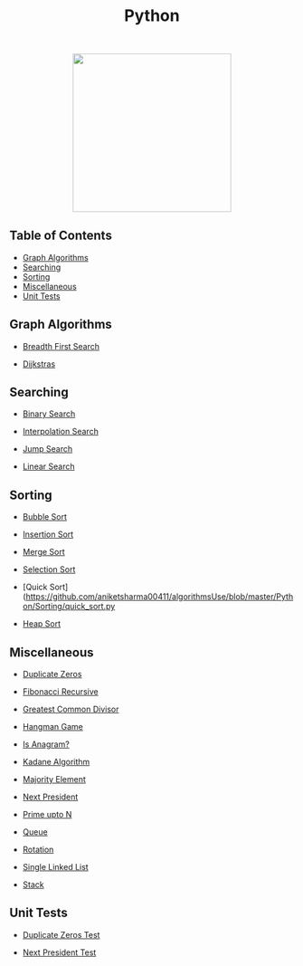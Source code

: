 <h1 align="center">Python</h1> <br>

<p align="center"><image src="https://external-content.duckduckgo.com/iu/?u=https%3A%2F%2Ftse1.mm.bing.net%2Fth%3Fid%3DOIP.9KDOmqHwpJPAtAsOOyNy0AHaHa%26pid%3DApi&f=1" width ="280" height="280"></image></p>

## Table of Contents

- [Graph Algorithms](#graph)
- [Searching](#searching)
- [Sorting](#sorting)
- [Miscellaneous](#others)
- [Unit Tests](#unit-tests)

<a name="graph"></a>

## Graph Algorithms

- [Breadth First Search](https://github.com/aniketsharma00411/algorithmsUse/blob/master/Python/Graph%20Algorithms/breadth_first_search.py)

- [Dijkstras](https://github.com/aniketsharma00411/algorithmsUse/blob/master/Python/Graph%20Algorithms/dijkstras.py)

<a name="searching"></a>

## Searching

- [Binary Search](https://github.com/aniketsharma00411/algorithmsUse/blob/master/Python/Searching/binary_search.py)

- [Interpolation Search](https://github.com/aniketsharma00411/algorithmsUse/blob/master/Python/Searching/interpolation.py)

- [Jump Search](https://github.com/birat21sk/algorithmsUse/blob/master/Python/Searching/jump_search.py)

- [Linear Search](https://github.com/aniketsharma00411/algorithmsUse/blob/master/Python/Searching/linear_search.py)

<a name="sorting"></a>

## Sorting

- [Bubble Sort](https://github.com/aniketsharma00411/algorithmsUse/blob/master/Python/Sorting/bubble_sort.py)

- [Insertion Sort](https://github.com/aniketsharma00411/algorithmsUse/blob/insertion_sort/Python/Sorting/insertion_sort.py)

- [Merge Sort](https://github.com/aniketsharma00411/algorithmsUse/blob/master/Python/Sorting/merge_sort.py)

- [Selection Sort](https://github.com/aniketsharma00411/algorithmsUse/blob/master/Python/Sorting/selection_sort.py)

- [Quick Sort](https://github.com/aniketsharma00411/algorithmsUse/blob/master/Python/Sorting/quick_sort.py

- [Heap Sort](https://github.com/Astha-Bhushan/algorithmsUse/blob/master/Python/Sorting/heap_sort.py)

<a name="others"></a>

## Miscellaneous

- [Duplicate Zeros](https://github.com/aniketsharma00411/algorithmsUse/blob/master/Python/Miscellaneous/duplicate_zeros.py)

- [Fibonacci Recursive](https://github.com/aniketsharma00411/algorithmsUse/blob/master/Python/Miscellaneous/fibonacci_rec.py)

- [Greatest Common Divisor](https://github.com/aniketsharma00411/algorithmsUse/blob/master/Python/Miscellaneous/gcd.py)

- [Hangman Game](https://github.com/aniketsharma00411/algorithmsUse/blob/master/Python/Miscellaneous/hangman_game.py)

- [Is Anagram?](https://github.com/aniketsharma00411/algorithmsUse/blob/master/Python/Miscellaneous/is_anagram.py)

- [Kadane Algorithm](https://github.com/aniketsharma00411/algorithmsUse/blob/master/Python/Miscellaneous/kadane_algorithm.py)

- [Majority Element](https://github.com/aniketsharma00411/algorithmsUse/blob/master/Python/Miscellaneous/majority_element.py)

- [Next President](https://github.com/aniketsharma00411/algorithmsUse/blob/master/Python/Miscellaneous/next_president.py)

- [Prime upto N](https://github.com/aniketsharma00411/algorithmsUse/blob/master/Python/Miscellaneous/prime_upto_n.py)

- [Queue](https://github.com/aniketsharma00411/algorithmsUse/blob/master/Python/Miscellaneous/queue.py)

- [Rotation](https://github.com/aniketsharma00411/algorithmsUse/blob/master/Python/Miscellaneous/rotation.py)

- [Single Linked List](https://github.com/aniketsharma00411/algorithmsUse/blob/master/Python/Miscellaneous/single_linked_list.py)

- [Stack](https://github.com/aniketsharma00411/algorithmsUse/blob/master/Python/Miscellaneous/stack.py)

<a name="unit-tests"></a>

## Unit Tests

- [Duplicate Zeros Test](https://github.com/aniketsharma00411/algorithmsUse/blob/master/Python/Unit%20Tests/duplicate_zeros_test.py)

- [Next President Test](https://github.com/aniketsharma00411/algorithmsUse/blob/master/Python/Unit%20Tests/next_president_test.py)
